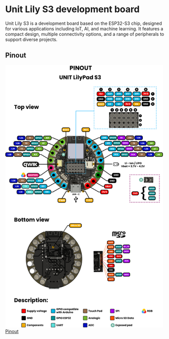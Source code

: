 # Unit Lily S3 development board 

Unit Lily S3 is a development board based on the ESP32-S3 chip, designed for various applications including IoT, AI, and machine learning. It features a compact design, multiple connectivity options, and a range of peripherals to support diverse projects.

## Pinout

<a href="#"><img src="hardware/resources/UNIT_LilyPad_S3_V0.1.1_v8_in.jpg" width="500px"><br/> Pinout</a>